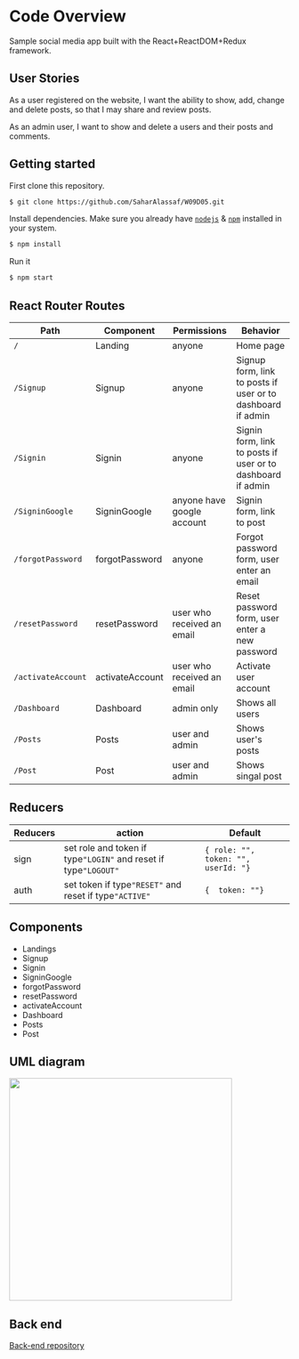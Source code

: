 # Code Overview
Sample social media app built with the React+ReactDOM+Redux framework.

## User Stories

As a user registered on the website, I want the ability to show, add, change and delete posts, so that I may share and review posts.

As an admin user, I want to show and delete a users and their posts and comments.

## Getting started

First clone this repository.
```bash
$ git clone https://github.com/SaharAlassaf/W09D05.git
```

Install dependencies. Make sure you already have [`nodejs`](https://nodejs.org/en/) & [`npm`](https://www.npmjs.com/) installed in your system.
```bash
$ npm install
```

Run it
```bash
$ npm start
```


## React Router Routes 

| Path              | Component            | Permissions                | Behavior                                                     |
| ----------------- | -------------------- | -------------------------- | ------------------------------------------------------------ |
| `/`               | Landing              | anyone                     | Home page                                                    |
| `/Signup`         | Signup               | anyone                     | Signup form, link to posts if user or to dashboard if admin  |
| `/Signin`         | Signin               | anyone                     | Signin form, link to posts if user or to dashboard if admin  |
| `/SigninGoogle`   | SigninGoogle         | anyone have google account | Signin form, link to post                                    |
| `/forgotPassword` | forgotPassword       | anyone                     | Forgot password form, user enter an email                    |
| `/resetPassword`  | resetPassword        | user who received an email | Reset password form, user enter a new password               |
| `/activateAccount`| activateAccount      | user who received an email | Activate user account                                        |
| `/Dashboard`      | Dashboard            | admin only                 | Shows all users                                              |
| `/Posts`          | Posts                | user and admin             | Shows user's posts                                           |
| `/Post`           | Post                 | user and admin             | Shows singal post                                            |

## Reducers

| Reducers         | action                                                               | Default                               |
| ---------------- | -------------------------------------------------------------------- | ------------------------------------- |
| sign             | set role and token if type`"LOGIN"` and reset if type`"LOGOUT"`      | `{ role: "", token: "", userId: "}`   |
| auth             | set token if type`"RESET"` and reset if type`"ACTIVE"`               | `{  token: ""}`                       |

## Components

- Landings
- Signup
- Signin
- SigninGoogle
- forgotPassword
- resetPassword
- activateAccount
- Dashboard
- Posts
- Post

## UML diagram
<img src="https://user-images.githubusercontent.com/92248067/146651949-2a53d1e6-e86d-4921-ba19-03800d1093af.jpg" width="400">

## Back end 
[Back-end repository](https://github.com/SaharAlassaf/W08D04)
